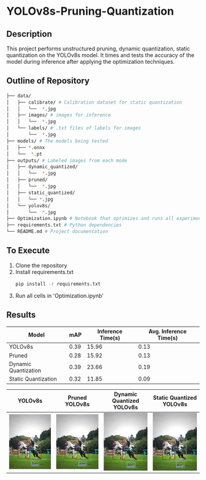 # YOLOv8s-Pruning-Quantization

## Description

This project performs unstructured pruning, dynamic quantization, static quantization on the YOLOv8s model. It times and tests the accuracy of the model during inference after applying the optimization techniques.

## Outline of Repository
```bash
├── data/ 
│   ├── calibrate/ # Calibration dataset for static quantization
│   │   └──  *.jpg
│   ├── images/ # images for inference
│   │   └──  *.jpg
│   └── labels/ # .txt files of labels for images
│       └──  *.jpg
├── models/ # The models being tested
│   ├── *.onnx
│   └──  *.pt 
├── outputs/ # Labeled images from each mode
│   ├── dynamic_quantized/
│   │   └──  *.jpg
│   ├── pruned/
│   │   └──  *.jpg
│   ├── static_quantized/
│   │   └── *.jpg
│   └── yolov8s/
│       └──  *.jpg
├── Optimization.ipynb # Notebook that optimizes and runs all experiments   
├── requirements.txt # Python dependencies 
└── README.md # Project documentation
```
## To Execute
1. Clone the repository
2. Install requirements.txt
   ```bash
   pip install -r requirements.txt
   ```
3. Run all cells in 'Optimization.ipynb'

## Results
|Model|mAP|Inference Time(s)|Avg. Inference Time(s)|
|---|---|---|---|
|YOLOv8s|0.39|15.96|0.13|
|Pruned|0.28|15.92|0.13|
|Dynamic Quantization|0.39|23.66|0.19|
|Static Quantization|0.32|11.85|0.09|


|YOLOv8s|Pruned YOLOv8s|Dynamic Quantized YOLOv8s|Static Quantized YOLOv8s|
| ------------- | -------------| -------------| -------------|
|<img src="./outputs/yolov8s/000000000049.jpg">|<img src="./outputs/pruned/000000000049.jpg">|<img src="./outputs/dynamic_quantized/000000000049.jpg">|<img src="./outputs/static_quantized/000000000049.jpg">|
